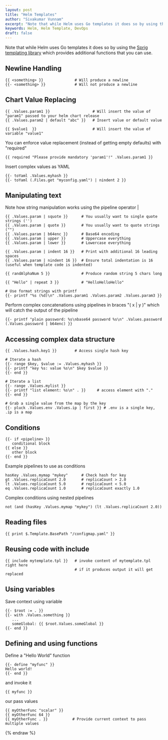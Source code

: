 ```yaml
---
layout: post
title: "Helm Templates"
author: "Sivakumar Vunnam"
excerpt: "Note that while Helm uses Go templates it does so by using the [Sprig templating library](https://masterminds.github.io/sprig/) which provides additional functions that you can use."
keywords: Helm, Helm Template, DevOps
draft: false
---
```


Note that while Helm uses Go templates it does so by using the 
[Sprig templating library](https://masterminds.github.io/sprig/) 
which provides additional functions that you can use.

## Newline Handling

    {{ <something> }}              # Will produce a newline
    {{- <something> }}             # Will not produce a newline

## Chart Value Replacing

    {{ .Values.param1 }}                   # Will insert the value of "param1" passed to your helm chart release
    {{ .Values.param2 | default "abc" }}   # Insert value or default value
    
    {{ $value1  }}                         # Will insert the value of variable "value1"

You can enforce value replacement (instead of getting empty defaults) with "required"

    {{ required "Please provide mandatory 'param1'!" .Values.param1 }}

Insert complex values as YAML

    {{- toYaml .Values.myhash }}
    {{- toYaml (.Files.get "myconfig.yaml") | nindent 2 }}

## Manipulating text

Note how string manipulation works using the pipeline operator |

    {{ .Values.param | squote }}      # You usually want to single quote strings ('')
    {{ .Values.param | quote }}       # You usually want to quote strings ("")
    {{ .Values.param | b64enc }}      # Base64 encoding
    {{ .Values.param | upper }}       # Uppercase everything
    {{ .Values.param | lower }}       # Lowercase everything
    
    {{ .Values.param | indent 16 }}   # Print with additional 16 leading spaces
    {{ .Values.param | nindent 16 }}  # Ensure total indentation is 16 (useful when template code is indented)
    
    {{ randAlphaNum 5 }}              # Produce random string 5 chars long
    
    {{ "Hello" | repeat 3 }}          # "HelloHelloHello"
    
    # Use format strings with printf
    {{- printf "%s (%d)\n" .Values.param1 .Values.param2 .Values.param3 }}

Perform complex concatenations using pipelines in braces "( x | y )" which will catch the output of the pipeline

    {{- printf "plain password: %s\nbase64 password %s\n" .Values.password (.Values.password | b64enc) }}

## Accessing complex data structure

    {{ .Values.hash.key1 }}        # Access single hash key
    
    # Iterate a hash
    {{- range $key, $value := .Values.myhash }}
    {{- printf "key %s: value %s\n" $key $value }}
    {{- end }}
    
    # Iterate a list
    {{- range .Values.mylist }}
    {{- printf "list element: %s\n" . }}     # access element with "."
    {{- end }}
    
    # Grab a single value from the map by the key
    {{- pluck .Values.env .Values.ip | first }} # .env is a single key, .ip is a map

## Conditions

    {{- if <pipeline> }}
       conditional block
    {{ else }}
       other block
    {{- end }}

Example pipelines to use as conditions

    hasKey .Values.mymap "mykey"      # Check hash for key
    gt .Values.replicaCount 2.0       # replicaCount > 2.0
    lt .Values.replicaCount 5.0       # replicaCount < 5.0
    eq .Values.replicaCount 1.0       # replicaCount exactly 1.0
    
Complex conditions using nested pipelines

    not (and (hasKey .Values.mymap "mykey") (lt .Values.replicaCount 2.0))

## Reading files

    {{ print $.Template.BasePath "/configmap.yaml" }}

## Reusing code with include

    {{ include mytemplate.tpl }}   # invoke content of mytemplate.tpl right here
                                   # if it produces output it will get replaced

## Using variables

Save context using variable

    {{- $root := . }}
    {{- with .Values.something }}
       ...
       someGlobal: {{ $root.Values.someGlobal }}
    {{- end }}

## Defining and using functions

Define a "Hello World" function

    {{- define "myfunc" }}
    Hello world!
    {{- end }}

and invoke it

    {{ myfunc }}

our pass values

    {{ myOtherFunc "scalar" }}
    {{ myOtherFunc 64 }}
    {{ myOtherFunc . }}           # Provide current context to pass multiple values
{% endraw %}
